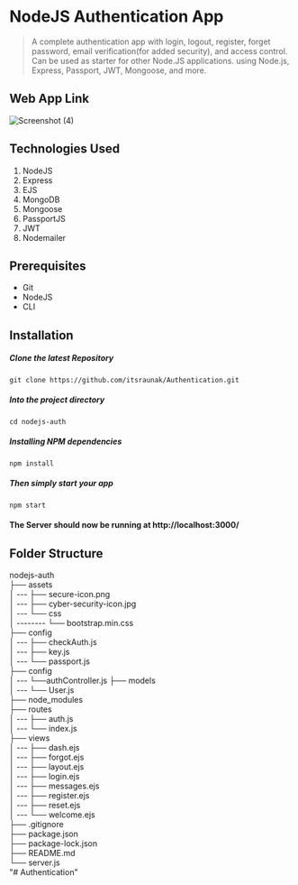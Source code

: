 # NodeJS Authentication App
> A complete authentication app with login, logout, register, forget password, email verification(for added security), and access control. Can be used as starter for other Node.JS applications. using Node.js, Express, Passport, JWT, Mongoose, and more. 

## Web App Link
![Screenshot (4)](https://user-images.githubusercontent.com/49118089/90341145-b776a900-e01a-11ea-93c8-4f6864a141c1.png)

## Technologies Used
1.  NodeJS
2.  Express
3.  EJS
4.  MongoDB
5.  Mongoose
6.  PassportJS
7.  JWT
8.  Nodemailer


## Prerequisites
- Git
- NodeJS
- CLI

## Installation

##### Clone the latest Repository

`git clone https://github.com/itsraunak/Authentication.git`

##### Into the project directory

`cd nodejs-auth`

##### Installing NPM dependencies

`npm install`

##### Then simply start your app

`npm start`

#### The Server should now be running at http://localhost:3000/

## Folder Structure

nodejs-auth <br>
├── assets <br>
│ --- ├── secure-icon.png <br>
│ --- ├── cyber-security-icon.jpg <br>
│ --- └── css <br>
│ -------- └── bootstrap.min.css <br>
├── config <br>
│ --- ├── checkAuth.js <br>
│ --- ├── key.js <br>
│ --- └── passport.js <br>
├── config <br>
│ --- └──authController.js
├── models <br>
│ --- └── User.js <br>
├── node_modules <br>
├── routes <br>
│ --- ├── auth.js <br>
│ --- └── index.js <br>
├── views <br>
│ --- ├── dash.ejs <br>
│ --- ├── forgot.ejs <br>
│ --- ├── layout.ejs <br>
│ --- ├── login.ejs <br>
│ --- ├── messages.ejs <br>
│ --- ├── register.ejs <br>
│ --- ├── reset.ejs <br>
│ --- └── welcome.ejs <br>
├── .gitignore <br>
├── package.json <br>
├── package-lock.json <br>
├── README.md <br>
└── server.js <br>
"# Authentication" 
